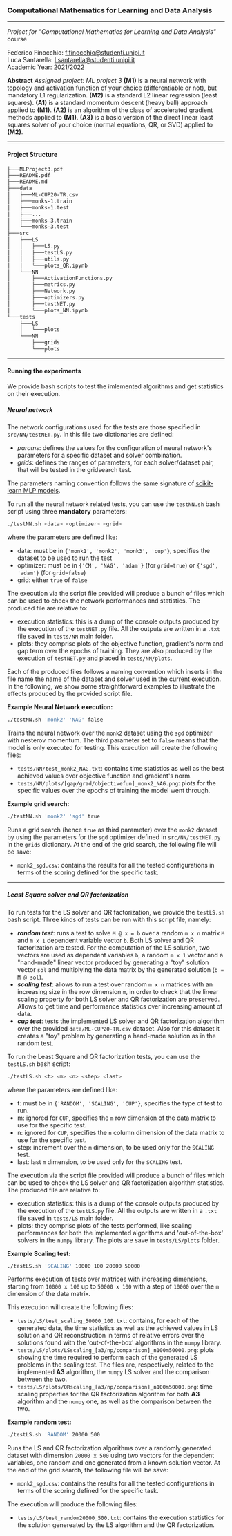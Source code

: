### Computational Mathematics for Learning and Data Analysis
***
*Project for "Computational Mathematics for Learning and Data Analysis"* course

Federico Finocchio: f.finocchio@studenti.unipi.it   
Luca Santarella: l.santarella@studenti.unipi.it   
Academic Year: 2021/2022   

**Abstract**
*Assigned project: ML project 3*
**(M1)** is a neural network with topology and activation function of your choice (differentiable or not), but mandatory L1 regularization.
**(M2)** is a standard L2 linear regression (least squares).
**(A1)** is a standard momentum descent (heavy ball) approach applied to **(M1)**.
**(A2)** is an algorithm of the class of accelerated gradient methods applied to **(M1)**.
**(A3)** is a basic version of the direct linear least squares solver of your choice (normal equations, QR, or SVD) applied to **(M2)**.
***
#### Project Structure
```bash
├───MLProject3.pdf
├───README.pdf
├───README.md
├───data
│   ├───ML-CUP20-TR.csv
│   ├───monks-1.train
│   ├───monks-1.test
│   ├───...
│   ├───monks-3.train
│   └───monks-3.test
├───src
│   ├───LS
│   │   ├───LS.py
│   │   ├───testLS.py
│   │   ├───utils.py
│   │   └───plots_QR.ipynb
│   └───NN
│       ├───ActivationFunctions.py
│       ├───metrics.py
│       ├───Network.py
│       ├───optimizers.py
│       ├───testNET.py
│       └───plots_NN.ipynb
└───tests
    ├───LS
    │   └───plots
    └───NN
        ├───grids
        └───plots
```
---
#### Running the experiments
We provide bash scripts to test the imlemented algorithms and get statistics on their execution.
##### Neural network
The network configurations used for the tests are those specified in `src/NN/testNET.py`. In this file two dictionaries are defined:
- *params*: defines the values for the configuration of neural network's parameters for a specific dataset and solver combination.
- *grids*: defines the ranges of parameters, for each solver/dataset pair, that will be tested in the gridsearch test.

The parameters naming convention follows the same signature of [scikit-learn MLP models](https://scikit-learn.org/stable/modules/classes.html#module-sklearn.neural_network).

To run all the neural network related tests, you can use the `testNN.sh` bash script using three __mandatory__ parameters:
```bash
./testNN.sh <data> <optimizer> <grid>
```
where the parameters are defined like:
- data: must be in `{'monk1', 'monk2', 'monk3', 'cup'}`, specifies the dataset to be used to run the test
- optimizer: must be in `{'CM', 'NAG', 'adam'}` (for `grid=true`) or `{'sgd', 'adam'}` (for `grid=false`)
- grid: either `true` of `false`

The execution via the script file provided will produce a bunch of files which can be used to check the network performances and statistics. The produced file are relative to:
- execution statistics: this is a dump of the console outputs produced by the execution of the `testNET.py` file. All the outputs are written in a `.txt` file saved in `tests/NN` main folder.
- plots: they comprise plots of the objective function, gradient's norm and gap term over the epochs of training. They are also produced by the execution of `testNET.py` and placed in `tests/NN/plots`.

Each of the produced files follows a naming convention which inserts in the file name the name of the dataset and solver used in the current execution. In the following, we show some straightforward examples to illustrate the effects produced by the provided script file.

**Example Neural Network execution:**
```bash
./testNN.sh 'monk2' 'NAG' false
```
Trains the neural network over the `monk2` dataset using the `sgd` optimizer with nesterov momentum. The third parameter set to `false` means that the model is only executed for testing.
This execution will create the following files:
- `tests/NN/test_monk2_NAG.txt`: contains time statistics as well as the best achieved values over objective function and gradient's norm.
- `tests/NN/plots/[gap/grad/objectivefun]_monk2_NAG.png`: plots for the specific values over the epochs of training the model went through.

**Example grid search:**
```bash
./testNN.sh 'monk2' 'sgd' true
```
Runs a grid search (hence `true` as third parameter) over the `monk2` dataset by using the parameters for the `sgd` optimizer defined in `src/NN/testNET.py` in the `grids` dictionary.
At the end of the grid search, the following file will be save:
- `monk2_sgd.csv`: contains the results for all the tested configurations in terms of the scoring defined for the specific task.

---
##### Least Square solver and QR factorization

To run tests for the LS solver and QR factorization, we provide the `testLS.sh` bash script. Three kinds of tests can be run with this script file, namely:
- ***random test***: runs a test to solve `M @ x = b` over a random `m x n` matrix `M` and `m x 1` dependent variable vector `b`. Both LS solver and QR factorization are tested. For the computation of the LS solution, two vectors are used as dependent variables `b`, a random `m x 1` vector and a "hand-made" linear vector produced by generating a "toy" solution vector `sol` and multiplying the data matrix by the generated solution (`b = M @ sol`). 
- ***scaling test***: allows to run a test over random `m x n` matrices with an increasing size in the row dimension `m`, in order to check that the linear scaling property for both LS solver and QR factorization are preserved. Allows to get time and performance statistics over increasing amount of data.
- ***cup test***: tests the implemented LS solver and QR factorization algorithm over the provided `data/ML-CUP20-TR.csv` dataset. Also for this dataset it creates a "toy" problem by generating a hand-made solution as in the random test.

To run the Least Square and QR factorization tests, you can use the `testLS.sh` bash script:
```bash
./testLS.sh <t> <m> <n> <step> <last>
```
where the parameters are defined like:
- t: must be in `{'RANDOM', 'SCALING', 'CUP'}`, specifies the type of test to run.
- m: ignored for `CUP`, specifies the `m` row dimension of the data matrix to use for the specific test.
- n: ignored for `CUP`, specifies the `n` column dimension of the data matrix to use for the specific test.
- step: increment over the `m` dimension, to be used only for the `SCALING` test.
- last: last `m` dimension, to be used only for the `SCALING` test.

The execution via the script file provided will produce a bunch of files which can be used to check the LS solver and QR factorization algorithm statistics. The produced file are relative to:
- execution statistics: this is a dump of the console outputs produced by the execution of the `testLS.py` file. All the outputs are written in a `.txt` file saved in `tests/LS` main folder.
- plots: they comprise plots of the tests performed, like scaling performances for both the implemented algorithms and 'out-of-the-box' solvers in the `numpy` library. The plots are save in `tests/LS/plots` folder.

**Example Scaling test:**
```bash
./testLS.sh 'SCALING' 10000 100 20000 50000
```
Performs execution of tests over matrices with increasing dimensions, starting from `10000 x 100` up to `50000 x 100` with a step of `10000` over the `m` dimension of the data matrix.

This execution will create the following files:
- `tests/LS/test_scaling_50000_100.txt`: contains, for each of the generated data, the time statistics as well as the achieved values in LS solution and QR reconstruction in terms of relative errors over the solutions found with the 'out-of-the-box' algorithms in the `numpy` library. 
- `tests/LS/plots/LSscaling_[a3/np/comparison]_n100m50000.png`: plots showing the time required to perform each of the generated LS problems in the scaling test. The files are, respectively, related to the implemented **A3** algorithm, the `numpy` LS solver and the comparison between the two.
- `tests/LS/plots/QRscaling_[a3/np/comparison]_n100m50000.png`: time scaling properties for the QR factorization algorithm for both **A3** algorithm and the `numpy` one, as well as the comparison between the two.

**Example random test:**
```bash
./testLS.sh 'RANDOM' 20000 500
```
Runs the LS and QR factorization algorithms over a randomly generated dataset with dimension `20000 x 500` using two vectors for the dependent variables, one random and one generated from a known solution vector. 
At the end of the grid search, the following file will be save:
- `monk2_sgd.csv`: contains the results for all the tested configurations in terms of the scoring defined for the specific task.

The execution will produce the following files:
- `tests/LS/test_random20000_500.txt`: contains the execution statistics for the solution genereated by the LS algorithm and the QR factorization. 